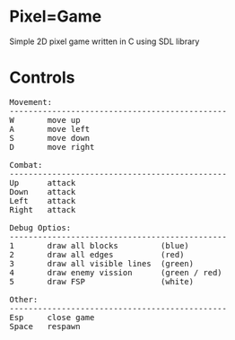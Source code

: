 # Pixel=Game

Simple 2D pixel game written in C using SDL library 

# Controls
 
<pre>
Movement:
----------------------------------------------
W       move up 
A       move left  
S       move down 
D       move right

Combat:
----------------------------------------------
Up      attack 
Down    attack 
Left    attack 
Right   attack 

Debug Optios:
----------------------------------------------
1       draw all blocks         (blue)
2       draw all edges          (red)
3       draw all visible lines  (green)
4       draw enemy vission  	(green / red)
5       draw FSP				(white)

Other:
----------------------------------------------
Esp     close game
Space   respawn 
</pre>  
